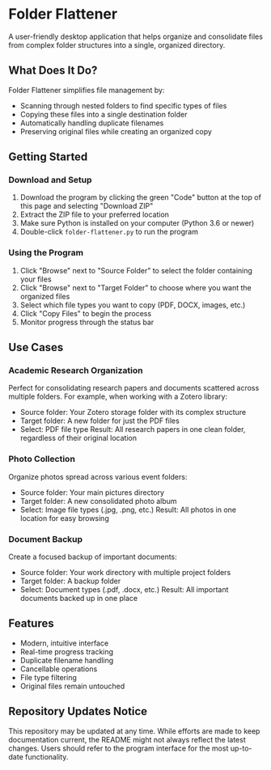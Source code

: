# Folder Flattener

A user-friendly desktop application that helps organize and consolidate files from complex folder structures into a single, organized directory.

## What Does It Do?

Folder Flattener simplifies file management by:
- Scanning through nested folders to find specific types of files
- Copying these files into a single destination folder
- Automatically handling duplicate filenames
- Preserving original files while creating an organized copy

## Getting Started

### Download and Setup

1. Download the program by clicking the green "Code" button at the top of this page and selecting "Download ZIP"
2. Extract the ZIP file to your preferred location
3. Make sure Python is installed on your computer (Python 3.6 or newer)
4. Double-click `folder-flattener.py` to run the program

### Using the Program

1. Click "Browse" next to "Source Folder" to select the folder containing your files
2. Click "Browse" next to "Target Folder" to choose where you want the organized files
3. Select which file types you want to copy (PDF, DOCX, images, etc.)
4. Click "Copy Files" to begin the process
5. Monitor progress through the status bar

## Use Cases

### Academic Research Organization
Perfect for consolidating research papers and documents scattered across multiple folders. For example, when working with a Zotero library:
- Source folder: Your Zotero storage folder with its complex structure
- Target folder: A new folder for just the PDF files
- Select: PDF file type
Result: All research papers in one clean folder, regardless of their original location

### Photo Collection
Organize photos spread across various event folders:
- Source folder: Your main pictures directory
- Target folder: A new consolidated photo album
- Select: Image file types (.jpg, .png, etc.)
Result: All photos in one location for easy browsing

### Document Backup
Create a focused backup of important documents:
- Source folder: Your work directory with multiple project folders
- Target folder: A backup folder
- Select: Document types (.pdf, .docx, etc.)
Result: All important documents backed up in one place

## Features

- Modern, intuitive interface
- Real-time progress tracking
- Duplicate filename handling
- Cancellable operations
- File type filtering
- Original files remain untouched

## Repository Updates Notice

This repository may be updated at any time. While efforts are made to keep documentation current, the README might not always reflect the latest changes. Users should refer to the program interface for the most up-to-date functionality.